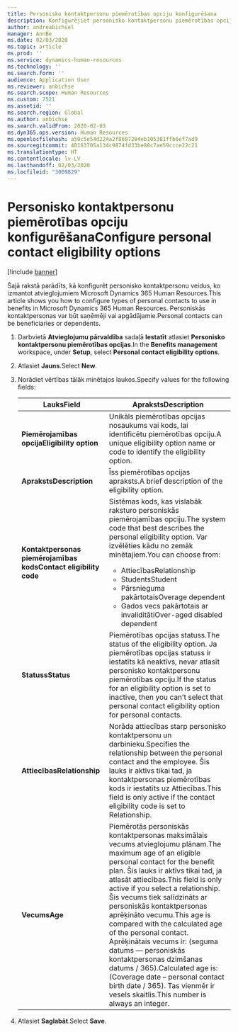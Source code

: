 ```yaml
---
title: Personisko kontaktpersonu piemērotības opciju konfigurēšana
description: Konfigurējiet personisko kontaktpersonu piemērotības opcijas Microsoft Dynamics 365 Human Resources. Personiskās kontaktpersonas var būt saņēmēji vai apgādājamie.
author: andreabichsel
manager: AnnBe
ms.date: 02/03/2020
ms.topic: article
ms.prod: ''
ms.service: dynamics-human-resources
ms.technology: ''
ms.search.form: ''
audience: Application User
ms.reviewer: anbichse
ms.search.scope: Human Resources
ms.custom: 7521
ms.assetid: ''
ms.search.region: Global
ms.author: anbichse
ms.search.validFrom: 2020-02-03
ms.dyn365.ops.version: Human Resources
ms.openlocfilehash: a50c5e54d224a2f8607284eb105381ffb6ef7ad9
ms.sourcegitcommit: 40163705a134c9874fd33be80c7ae59ccce22c21
ms.translationtype: HT
ms.contentlocale: lv-LV
ms.lasthandoff: 02/03/2020
ms.locfileid: "3009829"
---
```

# <a name="configure-personal-contact-eligibility-options"></a><span data-ttu-id="1dd78-104">Personisko kontaktpersonu piemērotības opciju konfigurēšana</span><span class="sxs-lookup"><span data-stu-id="1dd78-104">Configure personal contact eligibility options</span></span>

[!include [banner](includes/preview-feature.md)]

<span data-ttu-id="1dd78-105">Šajā rakstā parādīts, kā konfigurēt personisko kontaktpersonu veidus, ko izmantot atvieglojumiem Microsoft Dynamics 365 Human Resources.</span><span class="sxs-lookup"><span data-stu-id="1dd78-105">This article shows you how to configure types of personal contacts to use in benefits in Microsoft Dynamics 365 Human Resources.</span></span> <span data-ttu-id="1dd78-106">Personiskās kontaktpersonas var būt saņēmēji vai apgādājamie.</span><span class="sxs-lookup"><span data-stu-id="1dd78-106">Personal contacts can be beneficiaries or dependents.</span></span> 

1. <span data-ttu-id="1dd78-107">Darbvietā **Atvieglojumu pārvaldība** sadaļā **Iestatīt** atlasiet **Personisko kontaktpersonu piemērotības opcijas**.</span><span class="sxs-lookup"><span data-stu-id="1dd78-107">In the **Benefits management** workspace, under **Setup**, select **Personal contact eligibility options**.</span></span>

2. <span data-ttu-id="1dd78-108">Atlasiet **Jauns**.</span><span class="sxs-lookup"><span data-stu-id="1dd78-108">Select **New**.</span></span>

3. <span data-ttu-id="1dd78-109">Norādiet vērtības tālāk minētajos laukos.</span><span class="sxs-lookup"><span data-stu-id="1dd78-109">Specify values for the following fields:</span></span>

   | <span data-ttu-id="1dd78-110">Lauks</span><span class="sxs-lookup"><span data-stu-id="1dd78-110">Field</span></span> | <span data-ttu-id="1dd78-111">Apraksts</span><span class="sxs-lookup"><span data-stu-id="1dd78-111">Description</span></span> |
   | --- | --- |
   | <span data-ttu-id="1dd78-112">**Piemērojamības opcija**</span><span class="sxs-lookup"><span data-stu-id="1dd78-112">**Eligibility option**</span></span> | <span data-ttu-id="1dd78-113">Unikāls piemērotības opcijas nosaukums vai kods, lai identificētu piemērotības opciju.</span><span class="sxs-lookup"><span data-stu-id="1dd78-113">A unique eligibility option name or code to identify the eligibility option.</span></span> |
   | <span data-ttu-id="1dd78-114">**Apraksts**</span><span class="sxs-lookup"><span data-stu-id="1dd78-114">**Description**</span></span> | <span data-ttu-id="1dd78-115">Īss piemērotības opcijas apraksts.</span><span class="sxs-lookup"><span data-stu-id="1dd78-115">A brief description of the eligibility option.</span></span> |
   | <span data-ttu-id="1dd78-116">**Kontaktpersonas piemērojamības kods**</span><span class="sxs-lookup"><span data-stu-id="1dd78-116">**Contact eligibility code**</span></span> | <span data-ttu-id="1dd78-117">Sistēmas kods, kas vislabāk raksturo personiskās piemērojamības opciju.</span><span class="sxs-lookup"><span data-stu-id="1dd78-117">The system code that best describes the personal eligibility option.</span></span> <span data-ttu-id="1dd78-118">Var izvēlēties kādu no zemāk minētajiem.</span><span class="sxs-lookup"><span data-stu-id="1dd78-118">You can choose from:</span></span> <ul><li><span data-ttu-id="1dd78-119">Attiecības</span><span class="sxs-lookup"><span data-stu-id="1dd78-119">Relationship</span></span></li><li><span data-ttu-id="1dd78-120">Students</span><span class="sxs-lookup"><span data-stu-id="1dd78-120">Student</span></span></li><li><span data-ttu-id="1dd78-121">Pārsnieguma pakārtotais</span><span class="sxs-lookup"><span data-stu-id="1dd78-121">Overage dependent</span></span></li><li><span data-ttu-id="1dd78-122">Gados vecs pakārtotais ar invaliditāti</span><span class="sxs-lookup"><span data-stu-id="1dd78-122">Over-aged disabled dependent</span></span></li></ul> |
   | <span data-ttu-id="1dd78-123">**Statuss**</span><span class="sxs-lookup"><span data-stu-id="1dd78-123">**Status**</span></span> | <span data-ttu-id="1dd78-124">Piemērotības opcijas statuss.</span><span class="sxs-lookup"><span data-stu-id="1dd78-124">The status of the eligibility option.</span></span> <span data-ttu-id="1dd78-125">Ja piemērotības opcijas statuss ir iestatīts kā neaktīvs, nevar atlasīt personisko kontaktpersonu piemērotības opciju.</span><span class="sxs-lookup"><span data-stu-id="1dd78-125">If the status for an eligibility option is set to inactive, then you can’t select that personal contact eligibility option for personal contacts.</span></span> |
   | <span data-ttu-id="1dd78-126">**Attiecības**</span><span class="sxs-lookup"><span data-stu-id="1dd78-126">**Relationship**</span></span> | <span data-ttu-id="1dd78-127">Norāda attiecības starp personisko kontaktpersonu un darbinieku.</span><span class="sxs-lookup"><span data-stu-id="1dd78-127">Specifies the relationship between the personal contact and the employee.</span></span> <span data-ttu-id="1dd78-128">Šis lauks ir aktīvs tikai tad, ja kontaktpersonas piemērotības kods ir iestatīts uz Attiecības.</span><span class="sxs-lookup"><span data-stu-id="1dd78-128">This field is only active if the contact eligibility code is set to Relationship.</span></span> |
   | <span data-ttu-id="1dd78-129">**Vecums**</span><span class="sxs-lookup"><span data-stu-id="1dd78-129">**Age**</span></span> | <span data-ttu-id="1dd78-130">Piemērotās personiskās kontaktpersonas maksimālais vecums atvieglojumu plānam.</span><span class="sxs-lookup"><span data-stu-id="1dd78-130">The maximum age of an eligible personal contact for the benefit plan.</span></span> <span data-ttu-id="1dd78-131">Šis lauks ir aktīvs tikai tad, ja atlasāt attiecības.</span><span class="sxs-lookup"><span data-stu-id="1dd78-131">This field is only active if you select a relationship.</span></span> <span data-ttu-id="1dd78-132">Šis vecums tiek salīdzināts ar personiskās kontaktpersonas aprēķināto vecumu.</span><span class="sxs-lookup"><span data-stu-id="1dd78-132">This age is compared with the calculated age of the personal contact.</span></span> <span data-ttu-id="1dd78-133">Aprēķinātais vecums ir: (seguma datums — personiskās kontaktpersonas dzimšanas datums / 365).</span><span class="sxs-lookup"><span data-stu-id="1dd78-133">Calculated age is: (Coverage date – personal contact birth date / 365).</span></span> <span data-ttu-id="1dd78-134">Tas vienmēr ir vesels skaitlis.</span><span class="sxs-lookup"><span data-stu-id="1dd78-134">This number is always an integer.</span></span> |

4. <span data-ttu-id="1dd78-135">Atlasiet **Saglabāt**.</span><span class="sxs-lookup"><span data-stu-id="1dd78-135">Select **Save**.</span></span> 
